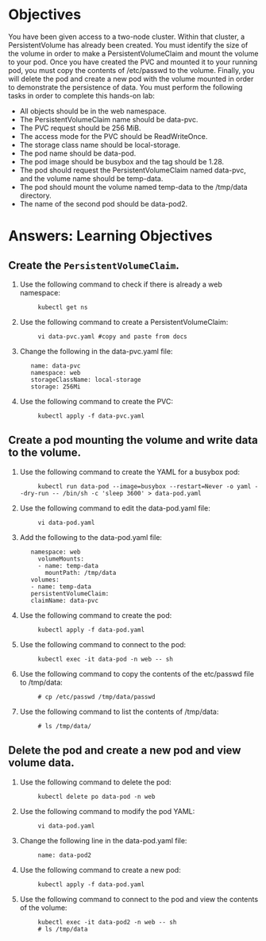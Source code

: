 # Objectives

You have been given access to a two-node cluster. Within that cluster, a PersistentVolume has already been created. You must identify the size of the volume in order to make a PersistentVolumeClaim and mount the volume to your pod. Once you have created the PVC and mounted it to your running pod, you must copy the contents of /etc/passwd to the volume. Finally, you will delete the pod and create a new pod with the volume mounted in order to demonstrate the persistence of data. You must perform the following tasks in order to complete this hands-on lab:

* All objects should be in the web namespace.
* The PersistentVolumeClaim name should be data-pvc.
* The PVC request should be 256 MiB.
* The access mode for the PVC should be ReadWriteOnce.
* The storage class name should be local-storage.
* The pod name should be data-pod.
* The pod image should be busybox and the tag should be 1.28.
* The pod should request the PersistentVolumeClaim named data-pvc, and the volume name should be temp-data.
* The pod should mount the volume named temp-data to the /tmp/data directory.
* The name of the second pod should be data-pod2.

# Answers: Learning Objectives
## Create the `PersistentVolumeClaim`.
1. Use the following command to check if there is already a web namespace:

            kubectl get ns

2. Use the following command to create a PersistentVolumeClaim:

            vi data-pvc.yaml #copy and paste from docs

3. Change the following in the data-pvc.yaml file:

          name: data-pvc
          namespace: web
          storageClassName: local-storage
          storage: 256Mi

4. Use the following command to create the PVC:
            
            kubectl apply -f data-pvc.yaml
## Create a pod mounting the volume and write data to the volume.

1. Use the following command to create the YAML for a busybox pod:

            kubectl run data-pod --image=busybox --restart=Never -o yaml --dry-run -- /bin/sh -c 'sleep 3600' > data-pod.yaml

2. Use the following command to edit the data-pod.yaml file:

            vi data-pod.yaml

3. Add the following to the data-pod.yaml file:

          namespace: web
            volumeMounts: 
            - name: temp-data
              mountPath: /tmp/data
          volumes: 
          - name: temp-data
          persistentVolumeClaim:
          claimName: data-pvc

4. Use the following command to create the pod:

            kubectl apply -f data-pod.yaml

5. Use the following command to connect to the pod:

            kubectl exec -it data-pod -n web -- sh

6. Use the following command to copy the contents of the etc/passwd file to /tmp/data:

            # cp /etc/passwd /tmp/data/passwd

7. Use the following command to list the contents of /tmp/data:

            # ls /tmp/data/

## Delete the pod and create a new pod and view volume data.

1. Use the following command to delete the pod:

            kubectl delete po data-pod -n web

2. Use the following command to modify the pod YAML:

            vi data-pod.yaml

3. Change the following line in the data-pod.yaml file:

            name: data-pod2

4. Use the following command to create a new pod:

            kubectl apply -f data-pod.yaml

5. Use the following command to connect to the pod and view the contents of the volume:

            kubectl exec -it data-pod2 -n web -- sh
            # ls /tmp/data
